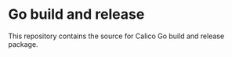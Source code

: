 # Go build and release

This repository contains the source for Calico Go build and release package.
